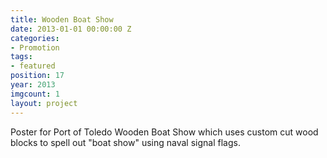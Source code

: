 ```yaml
---
title: Wooden Boat Show
date: 2013-01-01 00:00:00 Z
categories:
- Promotion
tags:
- featured
position: 17
year: 2013
imgcount: 1
layout: project
---
```


Poster for Port of Toledo Wooden Boat Show which uses custom cut wood blocks to spell out "boat show" using naval signal flags.
